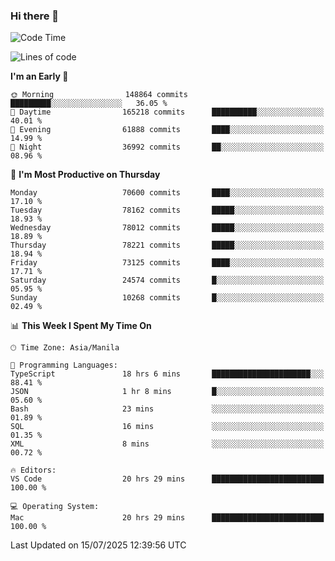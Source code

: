 ### Hi there 👋

<!--START_SECTION:waka-->
![Code Time](http://img.shields.io/badge/Code%20Time-6%2C119%20hrs%2050%20mins-blue)

![Lines of code](https://img.shields.io/badge/From%20Hello%20World%20I%27ve%20Written-142.4%20million%20lines%20of%20code-blue)

**I'm an Early 🐤** 

```text
🌞 Morning                148864 commits      █████████░░░░░░░░░░░░░░░░   36.05 % 
🌆 Daytime                165218 commits      ██████████░░░░░░░░░░░░░░░   40.01 % 
🌃 Evening                61888 commits       ████░░░░░░░░░░░░░░░░░░░░░   14.99 % 
🌙 Night                  36992 commits       ██░░░░░░░░░░░░░░░░░░░░░░░   08.96 % 
```
📅 **I'm Most Productive on Thursday** 

```text
Monday                   70600 commits       ████░░░░░░░░░░░░░░░░░░░░░   17.10 % 
Tuesday                  78162 commits       █████░░░░░░░░░░░░░░░░░░░░   18.93 % 
Wednesday                78012 commits       █████░░░░░░░░░░░░░░░░░░░░   18.89 % 
Thursday                 78221 commits       █████░░░░░░░░░░░░░░░░░░░░   18.94 % 
Friday                   73125 commits       ████░░░░░░░░░░░░░░░░░░░░░   17.71 % 
Saturday                 24574 commits       █░░░░░░░░░░░░░░░░░░░░░░░░   05.95 % 
Sunday                   10268 commits       █░░░░░░░░░░░░░░░░░░░░░░░░   02.49 % 
```


📊 **This Week I Spent My Time On** 

```text
🕑︎ Time Zone: Asia/Manila

💬 Programming Languages: 
TypeScript               18 hrs 6 mins       ██████████████████████░░░   88.41 % 
JSON                     1 hr 8 mins         █░░░░░░░░░░░░░░░░░░░░░░░░   05.60 % 
Bash                     23 mins             ░░░░░░░░░░░░░░░░░░░░░░░░░   01.89 % 
SQL                      16 mins             ░░░░░░░░░░░░░░░░░░░░░░░░░   01.35 % 
XML                      8 mins              ░░░░░░░░░░░░░░░░░░░░░░░░░   00.72 % 

🔥 Editors: 
VS Code                  20 hrs 29 mins      █████████████████████████   100.00 % 

💻 Operating System: 
Mac                      20 hrs 29 mins      █████████████████████████   100.00 % 
```


 Last Updated on 15/07/2025 12:39:56 UTC
<!--END_SECTION:waka-->


<!--
**rad182/rad182** is a ✨ _special_ ✨ repository because its `README.md` (this file) appears on your GitHub profile.

Here are some ideas to get you started:

- 🔭 I’m currently working on ...
- 🌱 I’m currently learning ...
- 👯 I’m looking to collaborate on ...
- 🤔 I’m looking for help with ...
- 💬 Ask me about ...
- 📫 How to reach me: ...
- 😄 Pronouns: ...
- ⚡ Fun fact: ...
-->
